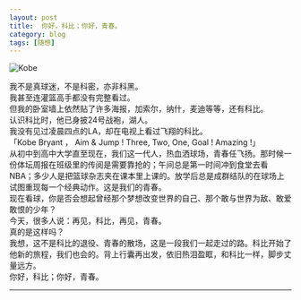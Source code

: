 ```yaml
---
layout: post  
title:  你好，科比；你好，青春。  
category: blog  
tags: [随想]  
---  
```

 
![Kobe](http://cdn.28story.com/github/2016-04-14-kobe.jpg)  

我不是真球迷，不是科密，亦非科黑。  
我甚至连灌篮高手都没有完整看过。  
但我的卧室墙上依然贴了许多海报，加索尔，纳什，麦迪等等，还有科比。  
认识科比时，他已身披24号战袍，湖人。  
我没有见过凌晨四点的LA，却在电视上看过飞翔的科比。   
「Kobe Bryant ， Aim & Jump ! Three, Two, One, Goal !  Amazing !」   
从初中到高中大学直至现在，我们这一代人，热血洒球场，青春任飞扬。那时候一份体坛周报在班级里的传阅是需要靠抢的；午间总是第一时间冲到食堂去看NBA；多少人是把篮球杂志夹在课本里上课的。放学后总是成群结队的在球场上试图重现每一个经典动作。这是我们的青春。      
现在看球，你是否会想起曾经那个梦想改变世界的自己、那个敢与世界为敌、敢爱敢恨的少年？  
今天，很多人说：再见，科比，再见，青春。  
真的是这样吗？  
我想，这不是科比的退役、青春的散场，这是一段我们一起走过的路。科比开始了他新的旅程，我们也会的。背上行囊再出发，依旧热泪盈眶，和科比一样，脚步丈量远方。  
你好，科比；你好，青春。  

---

